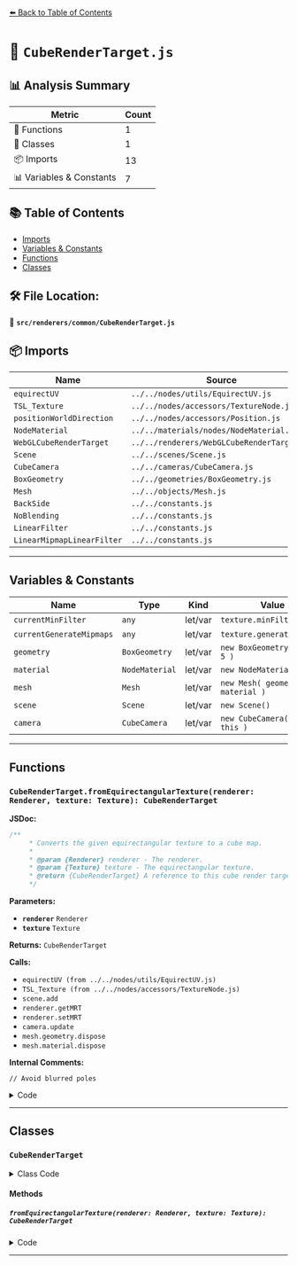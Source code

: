 [⬅️ Back to Table of Contents](../../../index.md)

# 📄 `CubeRenderTarget.js`

## 📊 Analysis Summary

| Metric | Count |
|--------|-------|
| 🔧 Functions | 1 |
| 🧱 Classes | 1 |
| 📦 Imports | 13 |
| 📊 Variables & Constants | 7 |

## 📚 Table of Contents

- [Imports](#imports)
- [Variables & Constants](#variables-constants)
- [Functions](#functions)
- [Classes](#classes)

## 🛠️ File Location:
📂 **`src/renderers/common/CubeRenderTarget.js`**

## 📦 Imports

| Name | Source |
|------|--------|
| `equirectUV` | `../../nodes/utils/EquirectUV.js` |
| `TSL_Texture` | `../../nodes/accessors/TextureNode.js` |
| `positionWorldDirection` | `../../nodes/accessors/Position.js` |
| `NodeMaterial` | `../../materials/nodes/NodeMaterial.js` |
| `WebGLCubeRenderTarget` | `../../renderers/WebGLCubeRenderTarget.js` |
| `Scene` | `../../scenes/Scene.js` |
| `CubeCamera` | `../../cameras/CubeCamera.js` |
| `BoxGeometry` | `../../geometries/BoxGeometry.js` |
| `Mesh` | `../../objects/Mesh.js` |
| `BackSide` | `../../constants.js` |
| `NoBlending` | `../../constants.js` |
| `LinearFilter` | `../../constants.js` |
| `LinearMipmapLinearFilter` | `../../constants.js` |


---

## Variables & Constants

| Name | Type | Kind | Value | Exported |
|------|------|------|-------|----------|
| `currentMinFilter` | `any` | let/var | `texture.minFilter` | ✗ |
| `currentGenerateMipmaps` | `any` | let/var | `texture.generateMipmaps` | ✗ |
| `geometry` | `BoxGeometry` | let/var | `new BoxGeometry( 5, 5, 5 )` | ✗ |
| `material` | `NodeMaterial` | let/var | `new NodeMaterial()` | ✗ |
| `mesh` | `Mesh` | let/var | `new Mesh( geometry, material )` | ✗ |
| `scene` | `Scene` | let/var | `new Scene()` | ✗ |
| `camera` | `CubeCamera` | let/var | `new CubeCamera( 1, 10, this )` | ✗ |


---

## Functions

### `CubeRenderTarget.fromEquirectangularTexture(renderer: Renderer, texture: Texture): CubeRenderTarget`

**JSDoc:**
```typescript
/**
	 * Converts the given equirectangular texture to a cube map.
	 *
	 * @param {Renderer} renderer - The renderer.
	 * @param {Texture} texture - The equirectangular texture.
	 * @return {CubeRenderTarget} A reference to this cube render target.
	 */
```

**Parameters:**

- **`renderer`** `Renderer`
- **`texture`** `Texture`

**Returns:** `CubeRenderTarget`

**Calls:**

- `equirectUV (from ../../nodes/utils/EquirectUV.js)`
- `TSL_Texture (from ../../nodes/accessors/TextureNode.js)`
- `scene.add`
- `renderer.getMRT`
- `renderer.setMRT`
- `camera.update`
- `mesh.geometry.dispose`
- `mesh.material.dispose`

**Internal Comments:**
```
// Avoid blurred poles
```

<details><summary>Code</summary>

```typescript
fromEquirectangularTexture( renderer, texture ) {

		const currentMinFilter = texture.minFilter;
		const currentGenerateMipmaps = texture.generateMipmaps;

		texture.generateMipmaps = true;

		this.texture.type = texture.type;
		this.texture.colorSpace = texture.colorSpace;

		this.texture.generateMipmaps = texture.generateMipmaps;
		this.texture.minFilter = texture.minFilter;
		this.texture.magFilter = texture.magFilter;

		const geometry = new BoxGeometry( 5, 5, 5 );

		const uvNode = equirectUV( positionWorldDirection );

		const material = new NodeMaterial();
		material.colorNode = TSL_Texture( texture, uvNode, 0 );
		material.side = BackSide;
		material.blending = NoBlending;

		const mesh = new Mesh( geometry, material );

		const scene = new Scene();
		scene.add( mesh );

		// Avoid blurred poles
		if ( texture.minFilter === LinearMipmapLinearFilter ) texture.minFilter = LinearFilter;

		const camera = new CubeCamera( 1, 10, this );

		const currentMRT = renderer.getMRT();
		renderer.setMRT( null );

		camera.update( renderer, scene );

		renderer.setMRT( currentMRT );

		texture.minFilter = currentMinFilter;
		texture.currentGenerateMipmaps = currentGenerateMipmaps;

		mesh.geometry.dispose();
		mesh.material.dispose();

		return this;

	}
```
</details>


---

## Classes

### `CubeRenderTarget`

<details><summary>Class Code</summary>

```ts
class CubeRenderTarget extends WebGLCubeRenderTarget {

	/**
	 * Constructs a new cube render target.
	 *
	 * @param {number} [size=1] - The size of the render target.
	 * @param {RenderTarget~Options} [options] - The configuration object.
	 */
	constructor( size = 1, options = {} ) {

		super( size, options );

		/**
		 * This flag can be used for type testing.
		 *
		 * @type {boolean}
		 * @readonly
		 * @default true
		 */
		this.isCubeRenderTarget = true;

	}

	/**
	 * Converts the given equirectangular texture to a cube map.
	 *
	 * @param {Renderer} renderer - The renderer.
	 * @param {Texture} texture - The equirectangular texture.
	 * @return {CubeRenderTarget} A reference to this cube render target.
	 */
	fromEquirectangularTexture( renderer, texture ) {

		const currentMinFilter = texture.minFilter;
		const currentGenerateMipmaps = texture.generateMipmaps;

		texture.generateMipmaps = true;

		this.texture.type = texture.type;
		this.texture.colorSpace = texture.colorSpace;

		this.texture.generateMipmaps = texture.generateMipmaps;
		this.texture.minFilter = texture.minFilter;
		this.texture.magFilter = texture.magFilter;

		const geometry = new BoxGeometry( 5, 5, 5 );

		const uvNode = equirectUV( positionWorldDirection );

		const material = new NodeMaterial();
		material.colorNode = TSL_Texture( texture, uvNode, 0 );
		material.side = BackSide;
		material.blending = NoBlending;

		const mesh = new Mesh( geometry, material );

		const scene = new Scene();
		scene.add( mesh );

		// Avoid blurred poles
		if ( texture.minFilter === LinearMipmapLinearFilter ) texture.minFilter = LinearFilter;

		const camera = new CubeCamera( 1, 10, this );

		const currentMRT = renderer.getMRT();
		renderer.setMRT( null );

		camera.update( renderer, scene );

		renderer.setMRT( currentMRT );

		texture.minFilter = currentMinFilter;
		texture.currentGenerateMipmaps = currentGenerateMipmaps;

		mesh.geometry.dispose();
		mesh.material.dispose();

		return this;

	}

}
```
</details>

#### Methods

##### `fromEquirectangularTexture(renderer: Renderer, texture: Texture): CubeRenderTarget`

<details><summary>Code</summary>

```ts
fromEquirectangularTexture( renderer, texture ) {

		const currentMinFilter = texture.minFilter;
		const currentGenerateMipmaps = texture.generateMipmaps;

		texture.generateMipmaps = true;

		this.texture.type = texture.type;
		this.texture.colorSpace = texture.colorSpace;

		this.texture.generateMipmaps = texture.generateMipmaps;
		this.texture.minFilter = texture.minFilter;
		this.texture.magFilter = texture.magFilter;

		const geometry = new BoxGeometry( 5, 5, 5 );

		const uvNode = equirectUV( positionWorldDirection );

		const material = new NodeMaterial();
		material.colorNode = TSL_Texture( texture, uvNode, 0 );
		material.side = BackSide;
		material.blending = NoBlending;

		const mesh = new Mesh( geometry, material );

		const scene = new Scene();
		scene.add( mesh );

		// Avoid blurred poles
		if ( texture.minFilter === LinearMipmapLinearFilter ) texture.minFilter = LinearFilter;

		const camera = new CubeCamera( 1, 10, this );

		const currentMRT = renderer.getMRT();
		renderer.setMRT( null );

		camera.update( renderer, scene );

		renderer.setMRT( currentMRT );

		texture.minFilter = currentMinFilter;
		texture.currentGenerateMipmaps = currentGenerateMipmaps;

		mesh.geometry.dispose();
		mesh.material.dispose();

		return this;

	}
```
</details>


---